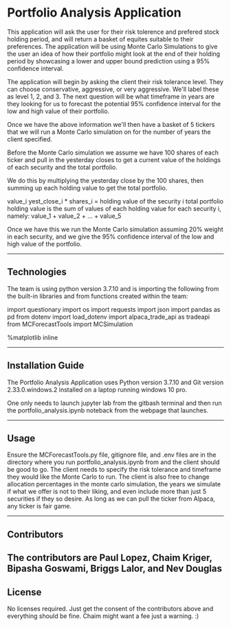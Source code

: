 # Portfolio Analysis Application

This application will ask the user for their risk tolerence and prefered stock holding period, and will return a basket of equites suitable to their preferences.
The application will be using Monte Carlo Simulations to give the user an idea of how their portfolio might look at the end of their holding period by showcasing a lower and upper bound prediction using a 95% confidence interval.

The application will begin by asking the client their risk tolerance level. They can choose conservative, aggressive, or very aggressive. We'll label these as level 1, 2, and 3.  The next question will be what timeframe in years are they looking for us to forecast the potential 95% confidence interval for the low and high value of their portfolio.

Once we have the above information we'll then have a basket of 5 tickers that we will run a Monte Carlo simulation on for the number of years the client specified.

Before the Monte Carlo simulation we assume we have 100 shares of each ticker and pull in the yesterday closes to
get a current value of the holdings of each security and the total portfolio.

We do this by multiplying the yesterday close by the 100 shares, then summing up each holding value to get the total portfolio.

value_i yest_close_i * shares_i = holding value of the security i
total portfolio holding value is the sum of values of each holding value for each security i, namely: value_1 + value_2 + ... + value_5

Once we have this we run the Monte Carlo simulation assuming 20% weight in each security, and we give the 95% confidence interval
of the low and high value of the portfolio.

---

## Technologies

The team is using python version 3.7.10 and is importing the following from the built-in libraries and from functions created within the team:

import questionary
import os
import requests
import json
import pandas as pd
from dotenv import load_dotenv
import alpaca_trade_api as tradeapi
from MCForecastTools import MCSimulation

%matplotlib inline

---

## Installation Guide

The Portfolio Analysis Application uses Python version 3.7.10 and Git version 2.33.0.windows.2 installed on a laptop running windows 10 pro.

One only needs to launch jupyter lab from the gitbash terminal and then run the portfolio_analysis.ipynb noteback from the 
webpage that launches.

---

## Usage

Ensure the MCForecastTools.py file, gitignore file, and .env files are in the directory where you run portfolio_analysis.ipynb
from and the client should be good to go.  The client needs to specify the risk tolerance and timeframe they would like the Monte
Carlo to run. The client is also free to change allocation percentages in the monte carlo simulation, the years we simulate if what we offer is not to their liking, and even include more than just 5 securities if they so desire.  As long as we can pull the ticker from
Alpaca, any ticker is fair game.

---

## Contributors
The contributors are Paul Lopez, Chaim Kriger, Bipasha Goswami, Briggs Lalor, and Nev Douglas
---

## License
No licenses required. Just get the consent of the contributors above and everything should be fine.
Chaim might want a fee just a warning. :)